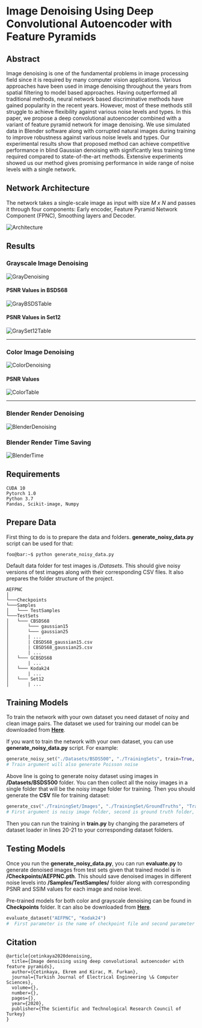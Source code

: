 # Image Denoising Using Deep Convolutional Autoencoder with Feature Pyramids

## Abstract
Image denoising is one of the fundamental problems in image processing field since it is required by many computer vision applications. Various approaches have been used in image denoising throughout the years from spatial filtering to model based approaches. Having outperformed all traditional methods, neural network based discriminative methods have gained popularity in the recent years. However, most of these methods still struggle to achieve flexibility against various noise levels and types. In this paper, we propose a deep convolutional autoencoder combined with a variant of feature pyramid network for image denoising. We use simulated data in Blender software along with corrupted natural images during training to improve robustness against various noise levels and types. Our experimental results show that proposed method can achieve competitive performance in blind Gaussian denoising with significantly less training time required compared to state-of-the-art methods. Extensive experiments showed us our method gives promising performance in wide range of noise levels with a single network.

## Network Architecture
The network takes a single-scale image as input with size *M x N* and passes it through four components: Early encoder, Feature Pyramid Network Component (FPNC), Smoothing layers and Decoder.

![Architecture](https://github.com/ekremcet/AEFPNC/blob/master/RepoImages/FPN_Architecture.png)

## Results
### Grayscale Image Denoising
![GrayDenoising](https://github.com/ekremcet/AEFPNC/blob/master/RepoImages/GrayDenoising/graydenoising.PNG)
#### PSNR Values in BSDS68
![GrayBSDSTable](https://github.com/ekremcet/AEFPNC/blob/master/RepoImages/GrayDenoising/graybsds.PNG)
#### PSNR Values in Set12
![GraySet12Table](https://github.com/ekremcet/AEFPNC/blob/master/RepoImages/GrayDenoising/grayset12.PNG)
***
### Color Image Denoising
![ColorDenoising](https://github.com/ekremcet/AEFPNC/blob/master/RepoImages/ColorDenoising/colordenoising.PNG)
#### PSNR Values
![ColorTable](https://github.com/ekremcet/AEFPNC/blob/master/RepoImages/ColorDenoising/colortable.PNG)
***
### Blender Render Denoising
![BlenderDenoising](https://github.com/ekremcet/AEFPNC/blob/master/RepoImages/BlenderDenoising/blenderdenoising.PNG)
### Blender Render Time Saving
![BlenderTime](https://github.com/ekremcet/AEFPNC/blob/master/RepoImages/BlenderTime/blendertime.PNG)

## Requirements
```
CUDA 10
Pytorch 1.0
Python 3.7
Pandas, Scikit-image, Numpy
```
## Prepare Data
First thing to do is to prepare the data and folders. **generate_noisy_data.py** script can be used for that: 
```console
foo@bar:~$ python generate_noisy_data.py
```
Default data folder for test images is */Datasets*. This should give noisy versions of test images along with their corresponding CSV files. It also prepares the folder structure of the project. 
```
AEFPNC
│ 
└───Checkpoints
└───Samples
│   └─── TestSamples
└───TestSets
│   └─── CBSDS68
│       └─── gaussian15
│       └─── gaussian25
│       | ...
│       | CBSDS68_gaussian15.csv
│       | CBSDS68_gaussian25.csv
│       | ...
│   └─── GCBSDS68
│       | ...
│   └─── Kodak24
│       | ...
│   └─── Set12
│       | ...
```
## Training Models
To train the network with your own dataset you need dataset of noisy and clean image pairs. The dataset we used for training our model can be downloaded from **[Here](https://drive.google.com/file/d/1_5ex8K54waX_19qcEJo_oVCweTMxmuMp/view?usp=sharing)**.

If you want to train the network with your own dataset, you can use **generate_noisy_data.py** script. For example:
```python
generate_noisy_set("./Datasets/BSDS500", "./TrainingSets", train=True, gray=False)
# Train argument will also generate Poisson noise
```
Above line is going to generate noisy dataset using images in **/Datasets/BSDS500** folder. You can then collect all the noisy images in a single folder that will be the noisy image folder for training. Then you should generate the **CSV** file for training dataset:
```python
generate_csv("./TrainingSet/Images", "./TrainingSet/GroundTruths", "TrainingSet")
# First argument is noisy image folder, second is ground truth folder, third is the csv name
```
Then you can run the training in **train.py** by changing the parameters of dataset loader in lines 20-21 to your corresponding dataset folders.


## Testing Models
Once you run the **generate_noisy_data.py**, you can run **evaluate.py** to generate denoised images from test sets given that trained model is in **/Checkpoints/AEFPNC.pth**. This should save denoised images in different noise levels into **/Samples/TestSamples/** folder along with corresponding PSNR and SSIM values for each image and noise level.

Pre-trained models for both color and grayscale denoising can be found in **Checkpoints** folder. It can also be downloaded from **[Here](https://drive.google.com/file/d/1SLwap1QrpMvnRWzHYhKsLpr72nD-37pM/view?usp=sharing)**. 
```python
evaluate_dataset("AEFPNC", "Kodak24")
#  First parameter is the name of checkpoint file and second parameter is the test dataset
```

## Citation
```
@article{cetinkaya2020denoising,
  title={Image denoising using deep convolutional autoencoder with feature pyramids},
  author={Cetinkaya, Ekrem and Kirac, M. Furkan},
  journal={Turkish Journal of Electrical Engineering \& Computer Sciences},
  volume={},
  number={},
  pages={},
  year={2020},
  publisher={The Scientific and Technological Research Council of Turkey}
}
```
